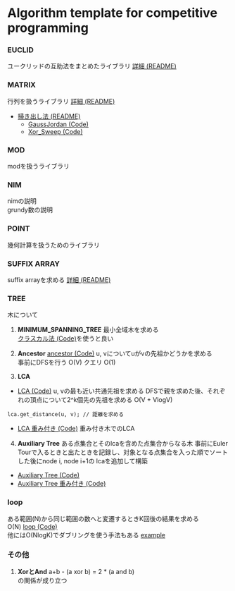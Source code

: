# Algorithm template for competitive programming

### EUCLID
ユークリッドの互助法をまとめたライブラリ
[詳細 (README)](./EUCLID/README.md)

### MATRIX
行列を扱うライブラリ
[詳細 (README)](./MATRIX/README.md)
- [掃き出し法 (README)](./MATRIX/SWEEP_METHOD/README.md)
  - [GaussJordan (Code)](./MATRIX/SWEEP_METHOD/GaussJordan.cpp)
  - [Xor_Sweep (Code)](./MATRIX/SWEEP_METHOD/Xor_Sweep.cpp)

### MOD
modを扱うライブラリ  


### NIM
nimの説明  
grundy数の説明

### POINT
幾何計算を扱うためのライブラリ

### SUFFIX ARRAY
suffix arrayを求める
[詳細 (README)](./SUFFIX_ARRAY/README.md)

### TREE
木について

1. **MINIMUM_SPANNING_TREE**
最小全域木を求める  
[クラスカル法 (Code)](./TREE/MINIMUM_SPANNING_TREE/Kruskal.cpp)を使うと良い  
2. **Ancestor**
[ancestor (Code)](./TREE/ancestor.cpp)
u, vについてuがvの先祖かどうかを求める  
事前にDFSを行う O(V)
クエリ O(1)

3. **LCA**
- [LCA (Code)](./TREE/LCA.cpp)
u, vの最も近い共通先祖を求める
DFSで親を求めた後、それぞれの頂点について2^k個先の先祖を求める O(V + VlogV)
```
lca.get_distance(u, v); // 距離を求める
```

- [LCA 重み付き (Code)](./TREE/LCA_cost.cpp)
重み付き木でのLCA

4. **Auxiliary Tree**
ある点集合とそのlcaを含めた点集合からなる木
事前にEuler Tourで入るときと出たときを記録し、対象となる点集合を入った順でソートした後にnode i, node i+1の lcaを追加して構築
- [Auxiliary Tree (Code)](./TREE/Auxiliary_Tree.cpp)
- [Auxiliary Tree 重み付き (Code)](./TREE/Auxiliary_Tree_cost.cpp)


### loop
ある範囲(N)から同じ範囲の数へと変遷するときK回後の結果を求める  
O(N)
[loop (Code)](./loop.cpp)  
他にはO(NlogK)でダブリングを使う手法もある [example](https://atcoder.jp/contests/typical90/submissions/23163310)

### その他
1. **XorとAnd**
a+b - (a xor b) = 2 * (a and b)  
の関係が成り立つ
